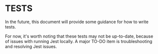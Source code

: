# TESTS

In the future, this document will provide some guidance for how to write tests.

For now, it's worth noting that these tests may not be up-to-date, because of issues with running Jest locally.
A major TO-DO item is troubleshooting and resolving Jest issues.

